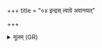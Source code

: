 +++
title = "०४ इन्द्रस् त्वाग्रे अवानयत्"

+++
<details><summary>मूलम् (GR)</summary>

+++(PSK 20.24.4)+++इन्द्रस् त्वाग्रे अवानयत्  
सविता त्वोतापरः ।  
तृतीयम् अश्विना त्वाघ्न्ये वाञ्छ ॥
</details>